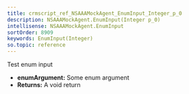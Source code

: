 ```yaml
---
title: crmscript_ref_NSAAAMockAgent_EnumInput_Integer_p_0
description: NSAAAMockAgent.EnumInput(Integer p_0)
intellisense: NSAAAMockAgent.EnumInput
sortOrder: 8909
keywords: EnumInput(Integer)
so.topic: reference
---
```



Test enum input



* **enumArgument:** Some enum argument
* **Returns:** A void return


